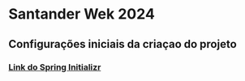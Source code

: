 # Santander Wek 2024 #

## Configurações iniciais da criaçao do projeto ##
### [Link do Spring Initializr](https://start.spring.io/#!type=gradle-project&language=java&platformVersion=3.3.2&packaging=jar&jvmVersion=17&groupId=com.example&artifactId=santander-dev-week-2024&name=santander-dev-week-2024&description=Java%20REstfulAPI%20criada%20para%20a%20Santander%20Dev%20Week%202024&packageName=com.example&dependencies=web,data-jpa,h2,postgresql) ###

